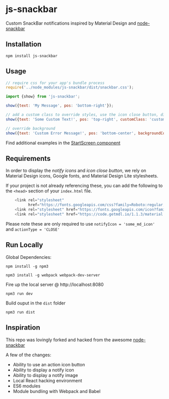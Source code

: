 # js-snackbar

Custom SnackBar notifications inspired by Material Design and [node-snackbar](https://github.com/polonel/SnackBar)

## Installation
```
npm install js-snackbar
```

## Usage
```javascript
// require css for your app's bundle process
require('../node_modules/js-snackbar/dist/snackbar.css');

import {show} from 'js-snackbar';

show({text: 'My Message', pos: 'bottom-right'});

// add a custom class to override styles, use the icon close button, display a face notify icon
show({text: 'Some Custom Text!', pos: 'top-right', customClass: 'custom-class', notifyIcon: 'face', actionType: 'CLOSE'});

// override background
show({text: 'Custom Error Message!', pos: 'bottom-center', backgroundColor: '#F44336'});
```

Find additional examples in the [StartScreen component](https://github.com/johnrhampton/SnackBar/blob/master/src/local/StartScreen/index.js)

## Requirements
In order to display the _notify icons_ and _icon close button_, we rely on Material Design icons, Google fonts, and Material Design Lite stylesheets.
 
If your project is not already referencing these, you can add the following to the `<head>` section of your `index.html` file.

```javascript
    <link rel="stylesheet"
          href="https://fonts.googleapis.com/css?family=Roboto:regular,bold,italic,thin,light,bolditalic,black,medium&amp;lang=en">
    <link rel="stylesheet" href="https://fonts.googleapis.com/icon?family=Material+Icons">
    <link rel="stylesheet" href="https://code.getmdl.io/1.1.3/material.indigo-pink.min.css">
```

Please note these are only required to use `notifyIcon = 'some_md_icon'` and `actionType = 'CLOSE'`

## Run Locally

Global Dependencies:
```
npm install -g npm3
 
npm3 install -g webpack webpack-dev-server
```

Fire up the local server @ http://localhost:8080
```
npm3 run dev
```

Build ouput in the `dist` folder
```
npm3 run dist
```

## Inspiration
This repo was lovingly forked and hacked from the awesome [node-snackbar](https://github.com/polonel/SnackBar)

A few of the changes:
- Ability to use an action icon button
- Ability to display a notify icon
- Ability to display a notify image
- Local React hacking environment
- ES6 modules
- Module bundling with Webpack and Babel
